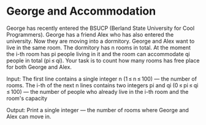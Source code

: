 # George and Accommodation
George has recently entered the BSUCP (Berland State University for Cool Programmers). George has a friend Alex who has also entered the university. Now they are moving into a dormitory.
George and Alex want to live in the same room. The dormitory has n rooms in total. At the moment the i-th room has pi people living in it and the room can accommodate qi people in total (pi ≤ qi). Your task is to count how many rooms has free place for both George and Alex.

Input: The first line contains a single integer n (1 ≤ n ≤ 100) — the number of rooms.
The i-th of the next n lines contains two integers pi and qi (0 ≤ pi ≤ qi ≤ 100) — the number of people who already live in the i-th room and the room's capacity

Output: Print a single integer — the number of rooms where George and Alex can move in.